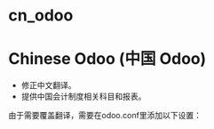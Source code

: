 # cn_odoo
Chinese Odoo (中国 Odoo)
=======================

* 修正中文翻译。
* 提供中国会计制度相关科目和报表。

由于需要覆盖翻译，需要在odoo.conf里添加以下设置：
```overwrite_existing_translations = True
```

